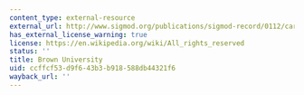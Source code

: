 ```yaml
---
content_type: external-resource
external_url: http://www.sigmod.org/publications/sigmod-record/0112/career-intro.html
has_external_license_warning: true
license: https://en.wikipedia.org/wiki/All_rights_reserved
status: ''
title: Brown University
uid: ccffcf53-d9f6-43b3-b918-588db44321f6
wayback_url: ''
---
```

